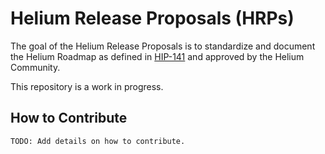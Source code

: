 # Helium Release Proposals (HRPs)

The goal of the Helium Release Proposals is to standardize and document the Helium Roadmap as defined in [HIP-141][hip-141] and approved by the Helium Community.

This repository is a work in progress. 

## How to Contribute

```
TODO: Add details on how to contribute.
```


[hip-141]: https://github.com/helium/HIP/blob/main/0141-single-token-governance-and-release-proposals.md
